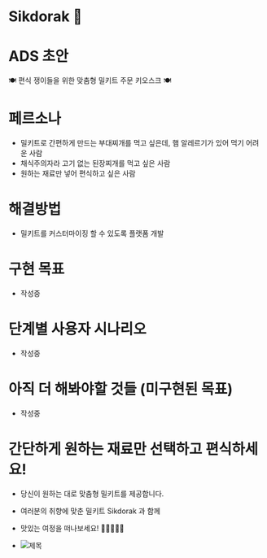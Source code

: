 # Sikdorak 🍱 

# ADS 초안
  🍽 편식 쟁이들을 위한 맞춤형 밀키트 주문 키오스크 🍽

# 페르소나
- 밀키트로 간편하게 만드는 부대찌개를 먹고 싶은데, 햄 알레르기가 있어 먹기 어려운 사람
- 채식주의자라 고기 없는 된장찌개를 먹고 싶은 사람
- 원하는 재료만 넣어 편식하고 싶은 사람
  
# 해결방법 
- 밀키트를 커스터마이징 할 수 있도록 플랫폼 개발
  
# 구현 목표
- 작성중
  
# 단계별 사용자 시나리오
- 작성중
  
# 아직 더 해봐야할 것들 (미구현된 목표)
- 작성중
  
# 간단하게 원하는 재료만 선택하고 편식하세요! 
- 당신이 원하는 대로 맞춤형 밀키트를 제공합니다.
- 여러분의 취향에 맞춘 밀키트 Sikdorak 과 함께 
- 맛있는 여정을 떠나보세요! 🥬🌽🥓🥘🍱

  
- ![제목](https://github.com/APP-iOS4/UIKit-Prototype-LAB5/assets/148533329/d8b38151-bcd4-471d-ab72-93e667f63035)


